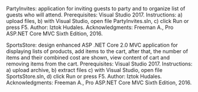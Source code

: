 PartyInvites: application for inviting guests to party and to organize list of guests who will attend.
Prerequisites: Visual Studio 2017.
Instructions: a) upload files, b) with Visual Studio, open file PartyInvites.sln, c) click Run or press F5.
Author: Iztok Hudales.
Acknowledgments: Freeman A., Pro ASP.NET Core MVC Sixth Edition, 2016.

SportsStore: design enhanced ASP .NET Core 2.0 MVC application for displaying lists of products, add items to the cart, after that, the number of items and their combined cost are shown, view content of cart and removing items from the cart.
Prerequisites: Visual Studio 2017.
Instructions: a) upload archive, b) extract files c) with Visual Studio, open file SportsStore.sln, d) click Run or press F5.
Author: Iztok Hudales.
Acknowledgments: Freeman A., Pro ASP.NET Core MVC Sixth Edition, 2016.
